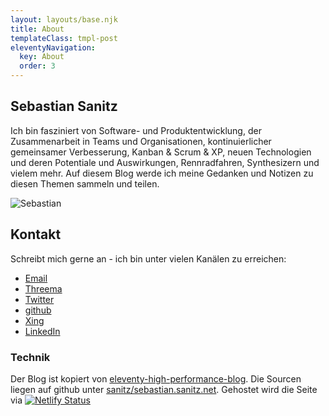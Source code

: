 ```yaml
---
layout: layouts/base.njk
title: About
templateClass: tmpl-post
eleventyNavigation:
  key: About
  order: 3
---
```


## Sebastian Sanitz

Ich bin fasziniert von  Software- und Produktentwicklung, der Zusammenarbeit in Teams und Organisationen, kontinuierlicher gemeinsamer Verbesserung, Kanban & Scrum & XP, neuen Technologien und deren Potentiale und Auswirkungen, Rennradfahren, Synthesizern und vielem mehr. Auf diesem Blog werde ich meine Gedanken und Notizen zu diesen Themen sammeln und teilen.

![Sebastian](../../img/sebastian.jpg)

## Kontakt

Schreibt mich gerne an - ich bin unter vielen Kanälen zu erreichen:

- [Email](mailto:sebastian@sanitz.net)
- [Threema](https://threema.id/4WRUXU7H)
- [Twitter](https://twitter.com/Sanitz)
- [github](https://github.com/sanitz)
- [Xing](https://www.xing.com/profile/Sebastian_Sanitz/)
- [LinkedIn](https://www.linkedin.com/in/sanitz)

### Technik

Der Blog ist kopiert von [eleventy-high-performance-blog](https://www.industrialempathy.com/posts/eleventy-high-performance-blog/). Die Sourcen liegen auf github unter [sanitz/sebastian.sanitz.net](https://github.com/sanitz/sebastian.sanitz.net). Gehostet wird die Seite via [![Netlify Status](https://api.netlify.com/api/v1/badges/5cac25d8-e9b1-46ff-a702-e42a9e6f3bc0/deploy-status)](https://app.netlify.com/sites/sanitz/deploys)